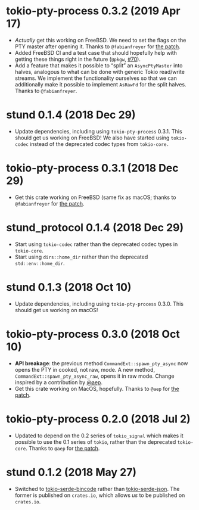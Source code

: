 # tokio-pty-process 0.3.2 (2019 Apr 17)

- *Actually* get this working on FreeBSD. We need to set the flags on the PTY
  master after opening it. Thanks to `@fabianfreyer` for
  [the patch](https://github.com/pkgw/stund/pull/48).
- Added FreeBSD CI and a test case that should hopefully help with getting
  these things right in the future (`@pkgw`,
  [#70](https://github.com/pkgw/stund/pull/70)).
- Add a feature that makes it possible to “split” an `AsyncPtyMaster` into halves,
  analogous to what can be done with generic Tokio read/write streams. We implement
  the functionality ourselves so that we can additionally make it possible to
  implement `AsRawFd` for the split halves. Thanks to `@fabianfreyer`.

# stund 0.1.4 (2018 Dec 29)

- Update dependencies, including using `tokio-pty-process` 0.3.1. This should
  get us working on FreeBSD! We also have started using `tokio-codec` instead
  of the deprecated codec types from `tokio-core.`

# tokio-pty-process 0.3.1 (2018 Dec 29)

- Get this crate working on FreeBSD (same fix as macOS; thanks to
  `@fabianfreyer` for [the patch](https://github.com/pkgw/stund/pull/44).

# stund_protocol 0.1.4 (2018 Dec 29)

- Start using `tokio-codec` rather than the deprecated codec types in
  `tokio-core`.
- Start using `dirs::home_dir` rather than the deprecated `std::env::home_dir`.

# stund 0.1.3 (2018 Oct 10)

- Update dependencies, including using `tokio-pty-process` 0.3.0. This should
  get us working on macOS!

# tokio-pty-process 0.3.0 (2018 Oct 10)

- **API breakage**: the previous method `CommandExt::spawn_pty_async` now opens the
  PTY in cooked, not raw, mode. A new method, `CommandExt::spawn_pty_async_raw`, opens
  it in raw mode. Change inspired by a contribution by [@aep](https://github.com/aep).
- Get this crate working on MacOS, hopefully. Thanks to `@aep` for
  [the patch](https://github.com/pkgw/stund/pull/21).

# tokio-pty-process 0.2.0 (2018 Jul 2)

- Updated to depend on the 0.2 series of `tokio_signal` which makes it possible to
  use the 0.1 series of `tokio`, rather than the deprecated `tokio-core`. Thanks
  to `@aep` for [the patch](https://github.com/pkgw/stund/pull/1).

# stund 0.1.2 (2018 May 27)

- Switched to
  [tokio-serde-bincode](https://crates.io/crates/tokio-serde-bincode) rather
  than [tokio-serde-json](https://crates.io/crates/tokio-serde-json). The
  former is published on `crates.io`, which allows *us* to be published on
  `crates.io`.
